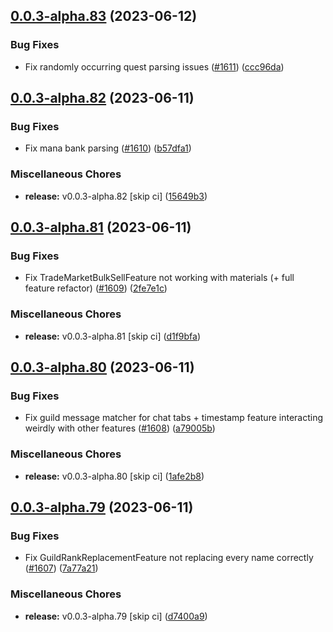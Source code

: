 ## [0.0.3-alpha.83](https://github.com/Wynntils/Artemis/compare/v0.0.3-alpha.82...v0.0.3-alpha.83) (2023-06-12)


### Bug Fixes

* Fix randomly occurring quest parsing issues ([#1611](https://github.com/Wynntils/Artemis/issues/1611)) ([ccc96da](https://github.com/Wynntils/Artemis/commit/ccc96da82d6b183f0d70477c17a327fc0d9055ee))

## [0.0.3-alpha.82](https://github.com/Wynntils/Artemis/compare/v0.0.3-alpha.81...v0.0.3-alpha.82) (2023-06-11)


### Bug Fixes

* Fix mana bank parsing ([#1610](https://github.com/Wynntils/Artemis/issues/1610)) ([b57dfa1](https://github.com/Wynntils/Artemis/commit/b57dfa163fed1ba0f38704f0952ce4d1575ab588))


### Miscellaneous Chores

* **release:** v0.0.3-alpha.82 [skip ci] ([15649b3](https://github.com/Wynntils/Artemis/commit/15649b32857614e4d123a031bd818155af06ce6a))

## [0.0.3-alpha.81](https://github.com/Wynntils/Artemis/compare/v0.0.3-alpha.80...v0.0.3-alpha.81) (2023-06-11)


### Bug Fixes

* Fix TradeMarketBulkSellFeature not working with materials (+ full feature refactor) ([#1609](https://github.com/Wynntils/Artemis/issues/1609)) ([2fe7e1c](https://github.com/Wynntils/Artemis/commit/2fe7e1cdfff0869d07f52b5b97d03dadcc769d66))


### Miscellaneous Chores

* **release:** v0.0.3-alpha.81 [skip ci] ([d1f9bfa](https://github.com/Wynntils/Artemis/commit/d1f9bfa03e47751e1dadff1304cec1f48e0736ca))

## [0.0.3-alpha.80](https://github.com/Wynntils/Artemis/compare/v0.0.3-alpha.79...v0.0.3-alpha.80) (2023-06-11)


### Bug Fixes

* Fix guild message matcher for chat tabs + timestamp feature interacting weirdly with other features ([#1608](https://github.com/Wynntils/Artemis/issues/1608)) ([a79005b](https://github.com/Wynntils/Artemis/commit/a79005bc01f1471471b5d2669cbb365e9906c8a9))


### Miscellaneous Chores

* **release:** v0.0.3-alpha.80 [skip ci] ([1afe2b8](https://github.com/Wynntils/Artemis/commit/1afe2b80159f75255bc3fd1067f6538865328751))

## [0.0.3-alpha.79](https://github.com/Wynntils/Artemis/compare/v0.0.3-alpha.78...v0.0.3-alpha.79) (2023-06-11)


### Bug Fixes

* Fix GuildRankReplacementFeature not replacing every name correctly ([#1607](https://github.com/Wynntils/Artemis/issues/1607)) ([7a77a21](https://github.com/Wynntils/Artemis/commit/7a77a21d728e533ef2e5c6eb097ff62e130f5df0))


### Miscellaneous Chores

* **release:** v0.0.3-alpha.79 [skip ci] ([d7400a9](https://github.com/Wynntils/Artemis/commit/d7400a908710e0368644e275d6617d9b6d3bbc5c))

